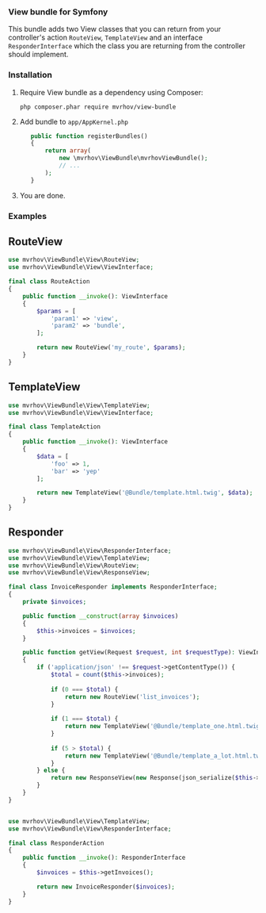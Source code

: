 ### View bundle for Symfony

This bundle adds two View classes that you can return from your controller's action `RouteView`, `TemplateView` and 
 an interface `ResponderInterface` which the class you are returning from the controller should implement. 


### Installation

1. Require View bundle as a dependency using Composer:

    ```
    php composer.phar require mvrhov/view-bundle
    ```

2. Add bundle to `app/AppKernel.php`

    ```php
       public function registerBundles()
       {
           return array(
               new \mvrhov\ViewBundle\mvrhovViewBundle();
               // ...
           );
       }
    ```

3. You are done.



### Examples

## RouteView

```php
use mvrhov\ViewBundle\View\RouteView;
use mvrhov\ViewBundle\View\ViewInterface;

final class RouteAction
{
    public function __invoke(): ViewInterface
    {
        $params = [
            'param1' => 'view',
            'param2' => 'bundle',
        ];

        return new RouteView('my_route', $params);
    }
}
```

## TemplateView

```php
use mvrhov\ViewBundle\View\TemplateView;
use mvrhov\ViewBundle\View\ViewInterface;

final class TemplateAction
{
    public function __invoke(): ViewInterface
    {
        $data = [
            'foo' => 1,
            'bar' => 'yep'
        ];

        return new TemplateView('@Bundle/template.html.twig', $data);
    }
}
```

## Responder

```php
use mvrhov\ViewBundle\View\ResponderInterface;
use mvrhov\ViewBundle\View\TemplateView;
use mvrhov\ViewBundle\View\RouteView;
use mvrhov\ViewBundle\View\ResponseView;

final class InvoiceResponder implements ResponderInterface;
{
    private $invoices;

    public function __construct(array $invoices)
    {
        $this->invoices = $invoices;
    }

    public function getView(Request $request, int $requestType): ViewInterface
    {
        if ('application/json' !== $request->getContentType()) {
            $total = count($this->invoices);
    
            if (0 === $total) {
                return new RouteView('list_invoices');
            }
    
            if (1 === $total) {
                return new TemplateView('@Bundle/template_one.html.twig', $this->invoices);
            }
            
            if (5 > $total) {
                return new TemplateView('@Bundle/template_a_lot.html.twig', $this->invoices);
            }
        } else {
            return new ResponseView(new Response(json_serialize($this->invoices)));
        }
    }
}


use mvrhov\ViewBundle\View\TemplateView;
use mvrhov\ViewBundle\View\ResponderInterface;

final class ResponderAction
{
    public function __invoke(): ResponderInterface
    {
        $invoices = $this->getInvoices();

        return new InvoiceResponder($invoices);
    }
}
```